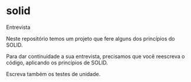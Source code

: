 # solid
Entrevista

Neste repositório temos um projeto que fere alguns dos princípios do SOLID.

Para dar continuidade a sua entrevista, precisamos que você reescreva o código, aplicando os princípios de SOLID.

Escreva também os testes de unidade.
